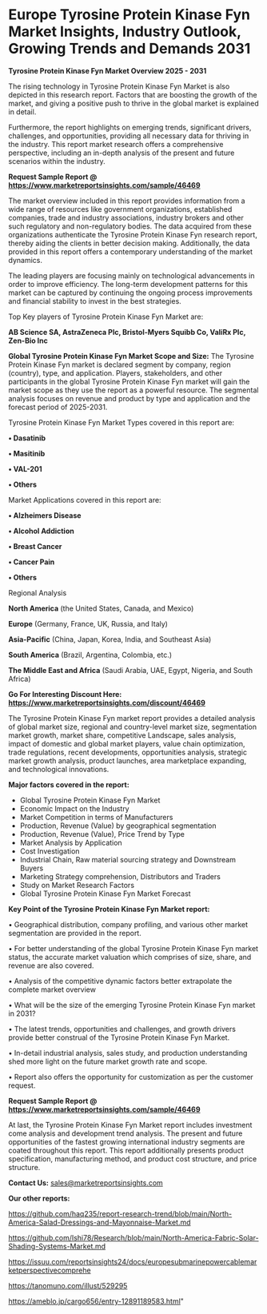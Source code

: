 # Europe Tyrosine Protein Kinase Fyn Market Insights, Industry Outlook, Growing Trends and Demands 2031

<Strong> Tyrosine Protein Kinase Fyn Market Overview 2025 - 2031</strong>

The rising technology in Tyrosine Protein Kinase Fyn Market is also depicted in this research report. Factors that are boosting the growth of the market, and giving a positive push to thrive in the global market is explained in detail.

Furthermore, the report highlights on emerging trends, significant drivers, challenges, and opportunities, providing all necessary data for thriving in the industry. This report market research offers a comprehensive perspective, including an in-depth analysis of the present and future scenarios within the industry.

<strong>Request Sample Report @ <a href=https://www.marketreportsinsights.com/sample/46469>https://www.marketreportsinsights.com/sample/46469</a></strong>

The market overview included in this report provides information from a wide range of resources like government organizations, established companies, trade and industry associations, industry brokers and other such regulatory and non-regulatory bodies. The data acquired from these organizations authenticate the Tyrosine Protein Kinase Fyn research report, thereby aiding the clients in better decision making. Additionally, the data provided in this report offers a contemporary understanding of the market dynamics.

The leading players are focusing mainly on technological advancements in order to improve efficiency. The long-term development patterns for this market can be captured by continuing the ongoing process improvements and financial stability to invest in the best strategies.

Top Key players of Tyrosine Protein Kinase Fyn Market are:

<strong>AB Science SA, AstraZeneca Plc, Bristol-Myers Squibb Co, ValiRx Plc, Zen-Bio Inc</strong>

<strong><b>Global Tyrosine Protein Kinase Fyn Market Scope and Size:</b></strong>
The Tyrosine Protein Kinase Fyn market is declared segment by company, region (country), type, and application. Players, stakeholders, and other participants in the global Tyrosine Protein Kinase Fyn market will gain the market scope as they use the report as a powerful resource. The segmental analysis focuses on revenue and product by type and application and the forecast period of 2025-2031.

Tyrosine Protein Kinase Fyn Market Types covered in this report are:

<strong>•  Dasatinib

•  Masitinib

•  VAL-201

•  Others</strong>

Market Applications covered in this report are:

<strong>•  Alzheimers Disease

•  Alcohol Addiction

•  Breast Cancer

•  Cancer Pain

•  Others</strong> 

Regional Analysis

<strong>North America</strong> (the United States, Canada, and Mexico)

<strong>Europe</strong> (Germany, France, UK, Russia, and Italy)

<strong>Asia-Pacific</strong> (China, Japan, Korea, India, and Southeast Asia)

<strong>South America</strong> (Brazil, Argentina, Colombia, etc.)

<strong>The Middle East and Africa</strong> (Saudi Arabia, UAE, Egypt, Nigeria, and South Africa)

<strong>Go For Interesting Discount Here: <a href=https://www.marketreportsinsights.com/discount/46469>https://www.marketreportsinsights.com/discount/46469</a></strong>

The Tyrosine Protein Kinase Fyn market report provides a detailed analysis of global market size, regional and country-level market size, segmentation market growth, market share, competitive Landscape, sales analysis, impact of domestic and global market players, value chain optimization, trade regulations, recent developments, opportunities analysis, strategic market growth analysis, product launches, area marketplace expanding, and technological innovations.

<strong><b>Major factors covered in the report:</b></strong>
<ul>
  <li>Global Tyrosine Protein Kinase Fyn Market </li>
  <li>Economic Impact on the Industry</li>
  <li>Market Competition in terms of Manufacturers</li>
  <li>Production, Revenue (Value) by geographical segmentation</li>
  <li>Production, Revenue (Value), Price Trend by Type</li>
  <li>Market Analysis by Application</li>
  <li>Cost Investigation</li>
  <li>Industrial Chain, Raw material sourcing strategy and Downstream Buyers</li>
  <li>Marketing Strategy comprehension, Distributors and Traders</li>
  <li>Study on Market Research Factors</li>
  <li>Global Tyrosine Protein Kinase Fyn Market Forecast</li>
</ul>

<strong><b>Key Point of the Tyrosine Protein Kinase Fyn Market report:</b></strong>

• Geographical distribution, company profiling, and various other market segmentation are provided in the report.

• For better understanding of the global Tyrosine Protein Kinase Fyn market status, the accurate market valuation which comprises of size, share, and revenue are also covered.

• Analysis of the competitive dynamic factors better extrapolate the complete market overview

• What will be the size of the emerging Tyrosine Protein Kinase Fyn market in 2031?

• The latest trends, opportunities and challenges, and growth drivers provide better construal of the Tyrosine Protein Kinase Fyn Market.

• In-detail industrial analysis, sales study, and production understanding shed more light on the future market growth rate and scope.

• Report also offers the opportunity for customization as per the customer request.

<strong>Request Sample Report @ <a href=https://www.marketreportsinsights.com/sample/46469>https://www.marketreportsinsights.com/sample/46469</a></strong>

At last, the Tyrosine Protein Kinase Fyn Market report includes investment come analysis and development trend analysis. The present and future opportunities of the fastest growing international industry segments are coated throughout this report. This report additionally presents product specification, manufacturing method, and product cost structure, and price structure.

<strong>Contact Us:</strong>
sales@marketreportsinsights.com

<strong>Our other reports:</strong>

<a href=https://github.com/haq235/report-research-trend/blob/main/North-America-Salad-Dressings-and-Mayonnaise-Market.md>https://github.com/haq235/report-research-trend/blob/main/North-America-Salad-Dressings-and-Mayonnaise-Market.md</a>

<a href=https://github.com/Ishi78/Research/blob/main/North-America-Fabric-Solar-Shading-Systems-Market.md>https://github.com/Ishi78/Research/blob/main/North-America-Fabric-Solar-Shading-Systems-Market.md</a>

<a href=https://issuu.com/reportsinsights24/docs/europesubmarinepowercablemarketperspectivecomprehe>https://issuu.com/reportsinsights24/docs/europesubmarinepowercablemarketperspectivecomprehe</a>

<a href=https://tanomuno.com/illust/529295>https://tanomuno.com/illust/529295</a>

<a href=https://ameblo.jp/cargo656/entry-12891189583.html>https://ameblo.jp/cargo656/entry-12891189583.html</a>"
